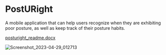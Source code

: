 # PostURight

A mobile application that can help users recognize when they are exhibiting poor posture, as well as keep track of their posture habits.


[posturight_readme.docx](https://github.com/aishu1822/PostURight/files/11359649/posturight_readme.docx)

![Screenshot_2023-04-29_012713](https://user-images.githubusercontent.com/43894897/235326912-ebd37ad6-903d-4178-be71-b8661a4a5679.jpg=80x1300)

